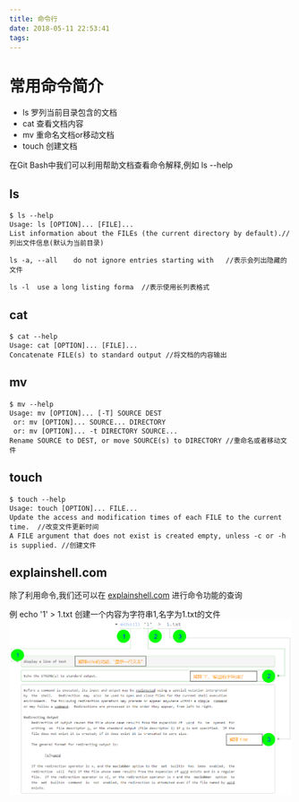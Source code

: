 ```yaml
---
title: 命令行
date: 2018-05-11 22:53:41
tags:
---
```

# 常用命令简介
- ls 罗列当前目录包含的文档  
- cat 查看文档内容  
- mv 重命名文档or移动文档  
- touch 创建文档  
 
在Git Bash中我们可以利用帮助文档查看命令解释,例如 ls --help
## ls  
```
$ ls --help
Usage: ls [OPTION]... [FILE]...
List information about the FILEs (the current directory by default).//列出文件信息(默认为当前目录)
```
```
ls -a, --all    do not ignore entries starting with   //表示会列出隐藏的文件
```
```
ls -l  use a long listing forma  //表示使用长列表格式
```
## cat
``` 
$ cat --help
Usage: cat [OPTION]... [FILE]...
Concatenate FILE(s) to standard output //将文档的内容输出
```
## mv
```
$ mv --help
Usage: mv [OPTION]... [-T] SOURCE DEST
 or: mv [OPTION]... SOURCE... DIRECTORY
 or: mv [OPTION]... -t DIRECTORY SOURCE...
Rename SOURCE to DEST, or move SOURCE(s) to DIRECTORY //重命名或者移动文件
```
## touch
```
$ touch --help
Usage: touch [OPTION]... FILE...
Update the access and modification times of each FILE to the current time.  //改变文件更新时间
A FILE argument that does not exist is created empty, unless -c or -h is supplied. //创建文件
```

## explainshell.com
  除了利用命令,我们还可以在 [explainshell.com](explainshell.com) 进行命令功能的查询  
  
  例 echo '1' > 1.txt 创建一个内容为字符串1,名字为1.txt的文件
  ![explainshell](https://raw.githubusercontent.com/YangYan-WH/MyBlog_SourceCode/master/pics/myBlog_pics/explainshell_1.png)